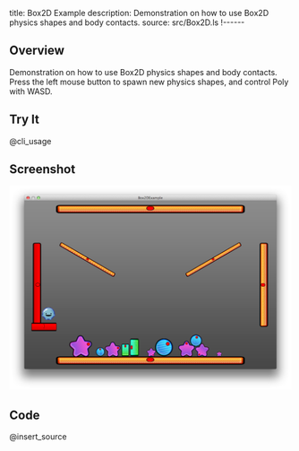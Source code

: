 title: Box2D Example
description: Demonstration on how to use Box2D physics shapes and body contacts.
source: src/Box2D.ls
!------

## Overview
Demonstration on how to use Box2D physics shapes and body contacts.  Press the left mouse button to spawn new physics shapes, and control Poly with WASD.

## Try It
@cli_usage

## Screenshot
![Box2DExample Screenshot](images/screenshot.png)

## Code
@insert_source